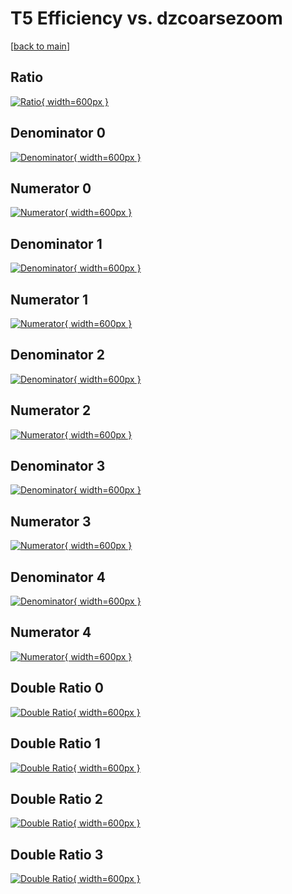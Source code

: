 # T5 Efficiency vs. dzcoarsezoom

[[back to main](./)]



## Ratio

[![Ratio](../mtv/var/T5_vtr_211_-1_eff_dzcoarsezoom.png){ width=600px }](../mtv/var/T5_vtr_211_-1_eff_dzcoarsezoom.pdf)

## Denominator 0

[![Denominator](../mtv/den/T5_vtr_211_-1_eff_dzcoarsezoom_den0.png){ width=600px }](../mtv/den/T5_vtr_211_-1_eff_dzcoarsezoom_den0.pdf)

## Numerator 0

[![Numerator](../mtv/num/T5_vtr_211_-1_eff_dzcoarsezoom_num0.png){ width=600px }](../mtv/num/T5_vtr_211_-1_eff_dzcoarsezoom_num0.pdf)

## Denominator 1

[![Denominator](../mtv/den/T5_vtr_211_-1_eff_dzcoarsezoom_den1.png){ width=600px }](../mtv/den/T5_vtr_211_-1_eff_dzcoarsezoom_den1.pdf)

## Numerator 1

[![Numerator](../mtv/num/T5_vtr_211_-1_eff_dzcoarsezoom_num1.png){ width=600px }](../mtv/num/T5_vtr_211_-1_eff_dzcoarsezoom_num1.pdf)

## Denominator 2

[![Denominator](../mtv/den/T5_vtr_211_-1_eff_dzcoarsezoom_den2.png){ width=600px }](../mtv/den/T5_vtr_211_-1_eff_dzcoarsezoom_den2.pdf)

## Numerator 2

[![Numerator](../mtv/num/T5_vtr_211_-1_eff_dzcoarsezoom_num2.png){ width=600px }](../mtv/num/T5_vtr_211_-1_eff_dzcoarsezoom_num2.pdf)

## Denominator 3

[![Denominator](../mtv/den/T5_vtr_211_-1_eff_dzcoarsezoom_den3.png){ width=600px }](../mtv/den/T5_vtr_211_-1_eff_dzcoarsezoom_den3.pdf)

## Numerator 3

[![Numerator](../mtv/num/T5_vtr_211_-1_eff_dzcoarsezoom_num3.png){ width=600px }](../mtv/num/T5_vtr_211_-1_eff_dzcoarsezoom_num3.pdf)

## Denominator 4

[![Denominator](../mtv/den/T5_vtr_211_-1_eff_dzcoarsezoom_den4.png){ width=600px }](../mtv/den/T5_vtr_211_-1_eff_dzcoarsezoom_den4.pdf)

## Numerator 4

[![Numerator](../mtv/num/T5_vtr_211_-1_eff_dzcoarsezoom_num4.png){ width=600px }](../mtv/num/T5_vtr_211_-1_eff_dzcoarsezoom_num4.pdf)

## Double Ratio 0

[![Double Ratio](../mtv/ratio/T5_vtr_211_-1_eff_dzcoarsezoom_ratio0.png){ width=600px }](../mtv/ratio/T5_vtr_211_-1_eff_dzcoarsezoom_ratio0.pdf)

## Double Ratio 1

[![Double Ratio](../mtv/ratio/T5_vtr_211_-1_eff_dzcoarsezoom_ratio1.png){ width=600px }](../mtv/ratio/T5_vtr_211_-1_eff_dzcoarsezoom_ratio1.pdf)

## Double Ratio 2

[![Double Ratio](../mtv/ratio/T5_vtr_211_-1_eff_dzcoarsezoom_ratio2.png){ width=600px }](../mtv/ratio/T5_vtr_211_-1_eff_dzcoarsezoom_ratio2.pdf)

## Double Ratio 3

[![Double Ratio](../mtv/ratio/T5_vtr_211_-1_eff_dzcoarsezoom_ratio3.png){ width=600px }](../mtv/ratio/T5_vtr_211_-1_eff_dzcoarsezoom_ratio3.pdf)

